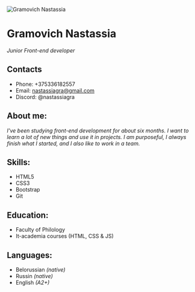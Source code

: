 ![Gramovich Nastassia](/RS-school/img/nastassia.jpg "portfolio foto")

# Gramovich Nastassia
*Junior Front-end developer*
## Contacts
* Phone: +375336182557
* Email: nastassiagra@gmail.com
* Discord: @nastassiagra

## About me:
*I've been studying front-end development for about six months. I want to learn a lot of new things and use it in projects. I am purposeful, I always finish what I started, and I also like to work in a team.*

## Skills:
* HTML5
* CSS3
* Bootstrap
* Git

## Education:
* Faculty of Philology
* It-academia courses (HTML, CSS & JS)

## Languages: 
* Belorussian *(native)*
* Russin *(native)*
* English *(A2+)*
